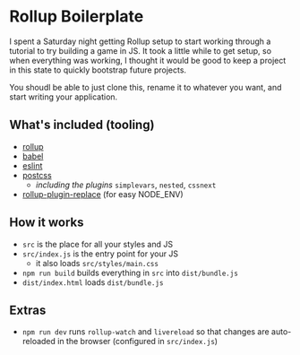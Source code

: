 # Rollup Boilerplate

I spent a Saturday night getting Rollup setup to start working through a tutorial to try building a game in JS. It took a little while to get setup, so when everything was working, I thought it would be good to keep a project in this state to quickly bootstrap future projects.

You shoudl be able to just clone this, rename it to whatever you want, and start writing your application.

## What's included (tooling)

* [rollup](http://rollupjs.org/)
* [babel](https://babeljs.io/)
* [eslint](http://eslint.org/)
* [postcss](http://postcss.org/)
	* _including the plugins_ `simplevars`, `nested`, `cssnext`
* [rollup-plugin-replace](https://github.com/rollup/rollup-plugin-replace) (for easy NODE_ENV)

## How it works

* `src` is the place for all your styles and JS
* `src/index.js` is the entry point for your JS
	* it also loads `src/styles/main.css`
* `npm run build` builds everything in `src` into `dist/bundle.js`
* `dist/index.html` loads `dist/bundle.js`

## Extras

* `npm run dev` runs `rollup-watch` and `livereload` so that changes are auto-reloaded in the browser (configured in `src/index.js`)